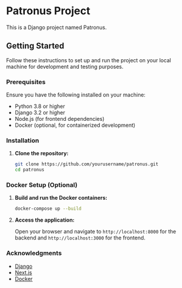 # Patronus Project

This is a Django project named Patronus.

## Getting Started

Follow these instructions to set up and run the project on your local machine for development and testing purposes.

### Prerequisites

Ensure you have the following installed on your machine:

- Python 3.8 or higher
- Django 3.2 or higher
- Node.js (for frontend dependencies)
- Docker (optional, for containerized development)

### Installation

1. **Clone the repository:**

    ```bash
    git clone https://github.com/yourusername/patronus.git
    cd patronus
    ```

### Docker Setup (Optional)

1. **Build and run the Docker containers:**

    ```bash
    docker-compose up --build
    ```

2. **Access the application:**

    Open your browser and navigate to `http://localhost:8000` for the backend and `http://localhost:3000` for the frontend.

### Acknowledgments

- [Django](https://www.djangoproject.com/)
- [Next.js](https://nextjs.org/)
- [Docker](https://www.docker.com/)
